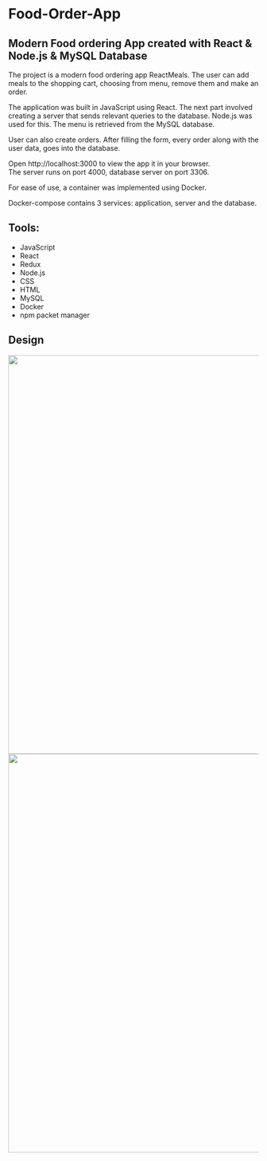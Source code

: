 # Food-Order-App
<h2>Modern Food ordering App created with React & Node.js & MySQL Database</h2>

<p>The project is a modern food ordering app ReactMeals. The user can add meals to the shopping cart, choosing from menu, remove them and make an order.</p>
<p>The application was built in JavaScript using React. The next part involved creating a server that sends relevant queries to the database. 
  Node.js was used for this. The menu is retrieved from the MySQL database. </p>
  <p>User can also create orders. After filling the form, every order along with the user data, goes into the database.</p>
  <p>Open http://localhost:3000 to view the app it in your browser.<br>
The server runs on port 4000, database server on port 3306.  </p>
<p>For ease of use, a container was implemented using Docker.</p>
<p>Docker-compose contains 3 services: application, server and the database.</p>
  
  
  <h2>Tools:</h2>
  <ul>
  <li>JavaScript</li>
  <li>React</li>
  <li>Redux</li>
  <li>Node.js</li>
  <li>CSS</li>
  <li>HTML</li>
  <li>MySQL</li>
  <li>Docker</li>
  <li>npm packet manager</li>
</ul>


<h2>Design</h2>
<div align='center'>
<img src='https://user-images.githubusercontent.com/87570436/202033742-e68b3d36-ff40-4459-bf12-63533270dba1.jpg' width='800px'/>
<img src='https://user-images.githubusercontent.com/87570436/202033781-93a38b04-3314-4e53-93ce-7b3429d2e156.jpg' width='800px'/>
</div>
